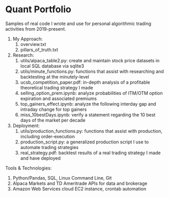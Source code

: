 # Quant Portfolio
Samples of real code I wrote and use for personal algorithmic trading activities from 2019-present.

1. My Approach:
    1. overview.txt
    2. pillars_of_truth.txt
2. Research:
    1. utils/alpaca_table2.py: create and maintain stock price datasets in local SQL database via sqlite3
    2. utils/minute_functions.py: functions that assist with researching and backtesting at the minutely-level
    3. ucsb_competition_paper.pdf: in-depth analysis of a profitable theoretical trading strategy I made
    4. selling_option_prem.ipynb: analyze probabilities of ITM/OTM option expiration and associated premiums
    5. top_gainers_effect.ipynb: analyze the following interday gap and intraday change for top gainers
    6. miss_10bestDays.ipynb: verify a statement regarding the 10 best days of the market per decade
3. Deployment:
    1. utils/production_functions.py: functions that assist with production, including order-execution
    2. production_script.py: a generalized production script I use to automate trading strategies
    3. real_strategy.pdf: backtest results of a real trading strategy I made and have deployed

Tools & Technologies:
1. Python/Pandas, SQL, Linux Command Line, Git
2. Alpaca Markets and TD Ameritrade APIs for data and brokerage
3. Amazon Web Services cloud EC2 instance, crontab automation
